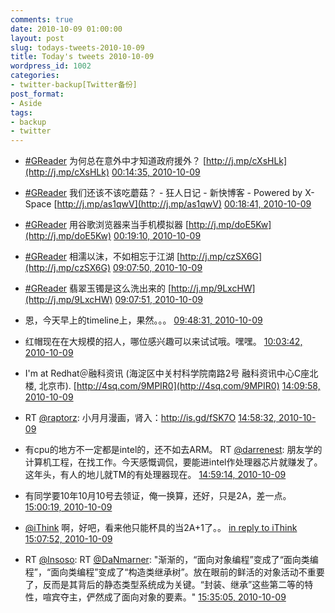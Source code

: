 ```yaml
---
comments: true
date: 2010-10-09 01:00:00
layout: post
slug: todays-tweets-2010-10-09
title: Today's tweets 2010-10-09
wordpress_id: 1002
categories:
- twitter-backup[Twitter备份]
post_format:
- Aside
tags:
- backup
- twitter
---
```





  * [#GReader](http://search.twitter.com/search?q=%23GReader) 为何总在意外中才知道政府援外？ [http://j.mp/cXsHLk](http://j.mp/cXsHLk) [00:14:35, 2010-10-09](http://twitter.com/gfrog/statuses/26763874999)





  * [#GReader](http://search.twitter.com/search?q=%23GReader) 我们还该不该吃蘑菇？ - 狂人日记 - 新快博客 - Powered by X-Space [http://j.mp/as1qwV](http://j.mp/as1qwV) [00:18:41, 2010-10-09](http://twitter.com/gfrog/statuses/26764232898)





  * [#GReader](http://search.twitter.com/search?q=%23GReader) 用谷歌浏览器来当手机模拟器 [http://j.mp/doE5Kw](http://j.mp/doE5Kw) [00:19:10, 2010-10-09](http://twitter.com/gfrog/statuses/26764274636)





  * [#GReader](http://search.twitter.com/search?q=%23GReader) 相濡以沫，不如相忘于江湖 [http://j.mp/czSX6G](http://j.mp/czSX6G) [09:07:50, 2010-10-09](http://twitter.com/gfrog/statuses/26801581912)





  * [#GReader](http://search.twitter.com/search?q=%23GReader) 翡翠玉镯是这么洗出来的 [http://j.mp/9LxcHW](http://j.mp/9LxcHW) [09:07:51, 2010-10-09](http://twitter.com/gfrog/statuses/26801582636)





  * 恩，今天早上的timeline上，果然。。。 [09:48:31, 2010-10-09](http://twitter.com/gfrog/statuses/26804409017)





  * 红帽现在在大规模的招人，哪位感兴趣可以来试试哦。嘿嘿。 [10:03:42, 2010-10-09](http://twitter.com/gfrog/statuses/26805462981)





  * I'm at Redhat＠融科资讯 (海淀区中关村科学院南路2号 融科资讯中心C座北楼, 北京市). [http://4sq.com/9MPIR0](http://4sq.com/9MPIR0) [14:09:58, 2010-10-09](http://twitter.com/gfrog/statuses/26820391854)





  * RT [@raptorz](http://twitter.com/raptorz): 小月月漫画，肾入：http://is.gd/fSK7O [14:58:32, 2010-10-09](http://twitter.com/gfrog/statuses/26822721364)





  * 有cpu的地方不一定都是intel的，还不如去ARM。 RT [@darrenest](http://twitter.com/darrenest): 朋友学的计算机工程，在找工作。今天感慨调侃，要能进intel作处理器芯片就赚发了。这年头，有人的地儿就TM的有处理器现在。 [14:59:14, 2010-10-09](http://twitter.com/gfrog/statuses/26822753064)





  * 有同学要10年10月10号去领证，俺一换算，还好，只是2A，差一点。 [15:00:19, 2010-10-09](http://twitter.com/gfrog/statuses/26822806203)





  * [@iThink](http://twitter.com/iThink) 啊，好吧，看来他只能杯具的当2A+1了。。 [in reply to iThink](http://twitter.com/iThink/statuses/26822947975) [15:07:52, 2010-10-09](http://twitter.com/gfrog/statuses/26823159645)





  * RT [@lnsoso](http://twitter.com/lnsoso): RT [@DaNmarner](http://twitter.com/DaNmarner): "渐渐的，“面向对象编程”变成了“面向类编程”，“面向类编程”变成了“构造类继承树”。放在眼前的鲜活的对象活动不重要了，反而是其背后的静态类型系统成为关键。“封装、继承”这些第二等的特性，喧宾夺主，俨然成了面向对象的要素。" [15:35:05, 2010-10-09](http://twitter.com/gfrog/statuses/26824404357)




